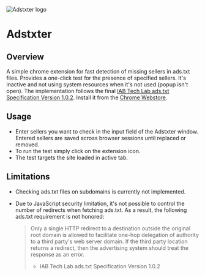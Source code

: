 
![Adstxter logo](/lusitdev/Adstxter/raw/master/chrome/store/128.png)

# Adstxter

## Overview
A simple chrome extension for fast detection of missing sellers in ads.txt files. Provides a one-click test for the presence of specified sellers. It's inactive and not using system resources when it's not used (popup isn't open). The implementation follows the final [IAB Tech Lab ads.txt Specification Version 1.0.2](https://iabtechlab.com/wp-content/uploads/2019/03/IAB-OpenRTB-Ads.txt-Public-Spec-1.0.2.pdf). Install it from the [Chrome Webstore](https://chrome.google.com/webstore/detail/adstxter-%E2%80%93-adstxt-seller/ncdnbcbfjcflaocmpnhjajngpdoipnci).

## Usage
 - Enter sellers you want to check in the input field of the Adstxter window. Entered sellers are saved across browser sessions until replaced or removed.
 - To run the test simply click on the extension icon.
 - The test targets the site loaded in active tab.

## Limitations
 * Checking ads.txt files on subdomains is currently not implemented.
 * Due to JavaScript security limitation, it's not possible to control the number of redirects when fetching ads.txt. As a result, the following ads.txt requirement is not honored:

    > Only a single HTTP redirect to a destination outside the original root domain is allowed to facilitate one-hop delegation of authority to a third party's web server domain. If the third party location returns a redirect, then the advertising system should treat the response as an error.
    > - IAB Tech Lab ads.txt Specification Version 1.0.2
